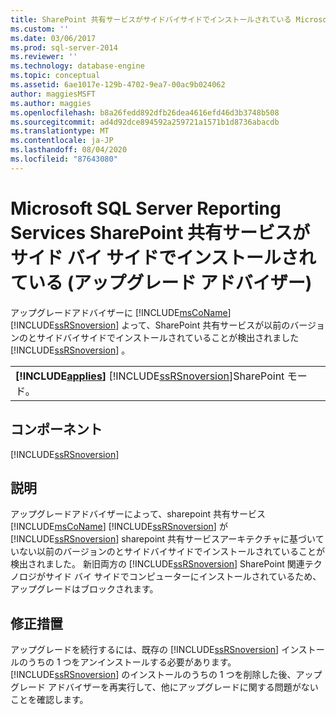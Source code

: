 ```yaml
---
title: SharePoint 共有サービスがサイドバイサイドでインストールされている Microsoft SQL Server Reporting Services (アップグレードアドバイザー) |Microsoft Docs
ms.custom: ''
ms.date: 03/06/2017
ms.prod: sql-server-2014
ms.reviewer: ''
ms.technology: database-engine
ms.topic: conceptual
ms.assetid: 6ae1017e-129b-4702-9ea7-00ac9b024062
author: maggiesMSFT
ms.author: maggies
ms.openlocfilehash: b8a26fedd892dfb26dea4616efd46d3b3748b508
ms.sourcegitcommit: ad4d92dce894592a259721a1571b1d8736abacdb
ms.translationtype: MT
ms.contentlocale: ja-JP
ms.lasthandoff: 08/04/2020
ms.locfileid: "87643080"
---
```

# <a name="microsoft-sql-server-reporting-services-sharepoint-shared-service-is-installed-side-by-side-upgrade-advisor"></a>Microsoft SQL Server Reporting Services SharePoint 共有サービスがサイド バイ サイドでインストールされている (アップグレード アドバイザー)
  アップグレードアドバイザーに [!INCLUDE[msCoName](../../includes/msconame-md.md)] [!INCLUDE[ssRSnoversion](../../includes/ssrsnoversion-md.md)] よって、SharePoint 共有サービスが以前のバージョンのとサイドバイサイドでインストールされていることが検出されました [!INCLUDE[ssRSnoversion](../../includes/ssrsnoversion-md.md)] 。  
  
||  
|-|  
|**[!INCLUDE[applies](../../includes/applies-md.md)]**  [!INCLUDE[ssRSnoversion](../../includes/ssrsnoversion-md.md)]SharePoint モード。|  
  
## <a name="component"></a>コンポーネント  
 [!INCLUDE[ssRSnoversion](../../includes/ssrsnoversion-md.md)]  
  
## <a name="description"></a>説明  
 アップグレードアドバイザーによって、sharepoint 共有サービス [!INCLUDE[msCoName](../../includes/msconame-md.md)] [!INCLUDE[ssRSnoversion](../../includes/ssrsnoversion-md.md)] が [!INCLUDE[ssRSnoversion](../../includes/ssrsnoversion-md.md)] sharepoint 共有サービスアーキテクチャに基づいていない以前のバージョンのとサイドバイサイドでインストールされていることが検出されました。 新旧両方の [!INCLUDE[ssRSnoversion](../../includes/ssrsnoversion-md.md)] SharePoint 関連テクノロジがサイド バイ サイドでコンピューターにインストールされているため、アップグレードはブロックされます。  
  
## <a name="corrective-action"></a>修正措置  
 アップグレードを続行するには、既存の [!INCLUDE[ssRSnoversion](../../includes/ssrsnoversion-md.md)] インストールのうちの 1 つをアンインストールする必要があります。 [!INCLUDE[ssRSnoversion](../../includes/ssrsnoversion-md.md)] のインストールのうちの 1 つを削除した後、アップグレード アドバイザーを再実行して、他にアップグレードに関する問題がないことを確認します。  
  
  
